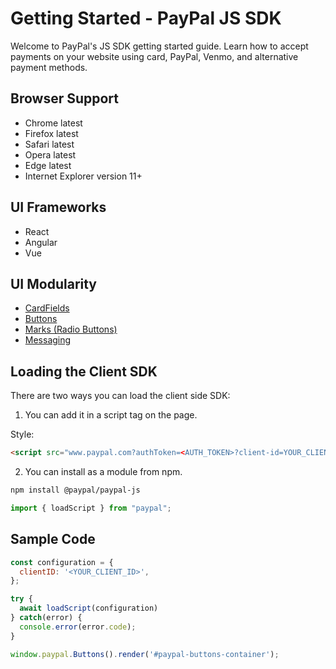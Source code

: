 # Getting Started - PayPal JS SDK

Welcome to PayPal's JS SDK getting started guide. Learn how to accept payments on your website using card, PayPal, Venmo, and alternative payment methods.

## Browser Support
 - Chrome latest
 - Firefox latest
 - Safari latest
 - Opera latest
 - Edge latest
 - Internet Explorer version 11+

## UI Frameworks
 - React
 - Angular
 - Vue

## UI Modularity
- [CardFields](./components/card-fields/index.md)
- [Buttons](./components/buttons/index.md)
- [Marks (Radio Buttons)](./components/marks/index.md)
- [Messaging](./components/messages/index.md)

## Loading the Client SDK

There are two ways you can load the client side SDK:

1. You can add it in a script tag on the page.

Style:
```html
<script src="www.paypal.com?authToken=<AUTH_TOKEN>?client-id=YOUR_CLIENT_ID" />
```

2. You can install as a module from npm.

```sh
npm install @paypal/paypal-js
```

```js
import { loadScript } from "paypal";
```

## Sample Code

```js
const configuration = {
  clientID: '<YOUR_CLIENT_ID>',
};

try {
  await loadScript(configuration)
} catch(error) {
  console.error(error.code);
}

window.paypal.Buttons().render('#paypal-buttons-container');
```
<!-- TODO: - link to error spec, once complete -->
